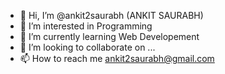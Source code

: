 - 👋 Hi, I’m @ankit2saurabh (ANKIT SAURABH)
- 👀 I’m interested in Programming
- 🌱 I’m currently learning Web Developement
- 💞️ I’m looking to collaborate on ...
- 📫 How to reach me ankit2saurabh@gmail.com

<!---
ankit2saurabh/ankit2saurabh is a ✨ special ✨ repository because its `README.md` (this file) appears on your GitHub profile.
You can click the Preview link to take a look at your changes.
--->

